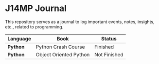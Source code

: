 # J14MP Journal
This repository serves as a journal to log important events, notes, insights, etc., related to programming.

| Language | Book | Status |
| --- | --- | ---|
| **Python**| Python Crash Course | Finished |
| **Python** | Object Oriented Python | Not Finished |
